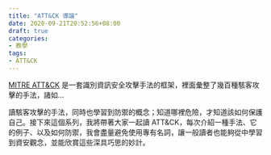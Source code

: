 ```yaml
---
title: "ATT&CK 導論"
date: 2020-09-21T20:52:56+08:00
draft: true
categories:
- 教學
tags:
- ATT&CK
---
```


[MITRE ATT&CK]() 是一套識別資訊安全攻擊手法的框架，裡面彙整了幾百種駭客攻擊的手法，諸如…

讀駭客攻擊的手法，同時也學習到防禦的概念；知道哪裡危險，才知道該如何保護自己。接下來這個系列，我將帶著大家一起讀 ATT&CK，每次介紹一種手法、它的例子、以及如何防禦，我會盡量避免使用專有名詞，讓一般讀者也能夠從中學習到資安觀念，並能欣賞這些深具巧思的妙計。